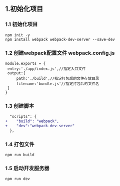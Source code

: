 ## 1.初始化项目
### 1.1 初始化项目
```
npm init -y
npm install webpack webpack-dev-server --save-dev
```

### 1.2 创建webpack配置文件 webpack.config.js
```
module.exports = {
 entry:'./app/index.js',//指定入口文件
 output:{
     path:'./build',//指定打包后的文件存放目录
     filename:'bundle.js'//指定打包后的文件名
 }
}
```

### 1.3 创建脚本
```diff
  "scripts": {
+    "build": "webpack",
+    "dev":"webpack-dev-server"
  },
```

### 1.4 打包文件
```
npm run build
```

### 1.5 启动开发服务器
```
npm run dev
```
